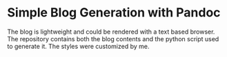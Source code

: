 # Simple Blog Generation with Pandoc

The blog is lightweight and could be
rendered with a text based browser. The repository contains both the blog
contents and the python script used to generate it. The styles were customized
by me.

